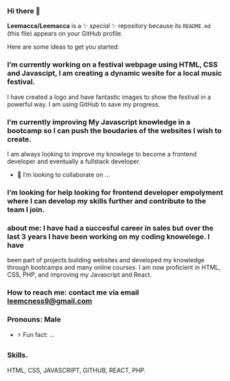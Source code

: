 ### Hi there 👋


**Leemacca/Leemacca** is a ✨ _special_ ✨ repository because its `README.md` (this file) appears on your GitHub profile.

Here are some ideas to get you started:

### I’m currently working on a festival webpage using HTML, CSS and Javascipt, I am creating a dynamic wesite for a local music festival.
I have created a logo and have fantastic images to show the festival in a powerful way. I am using GitHub to save my progress.
### I’m currently improving My Javascript knowledge in a bootcamp so I can push the boudaries of the websites I wish to create.
I am always looking to improve my knowlege to become a frontend developer and eventually a fullstack developer.
- 👯 I’m looking to collaborate on ...
### I’m looking for help looking for frontend developer empolyment where I can develop my skills further and contribute to the team I join.
### about me: I have had a succesful career in sales but over the last 3 years I have been working on my coding knowelege. I have
been part of projects building websites and developed my knowledge through bootcamps and many online courses. I am now proficient in HTML, CSS, PHP,
and improving my Javascript and React. 
### How to reach me: contact me via email leemcness9@gmail.com
### Pronouns: Male 
- ⚡ Fun fact: ...

### Skills.
HTML, CSS, JAVASCRIPT, GITHUB, REACT, PHP.
